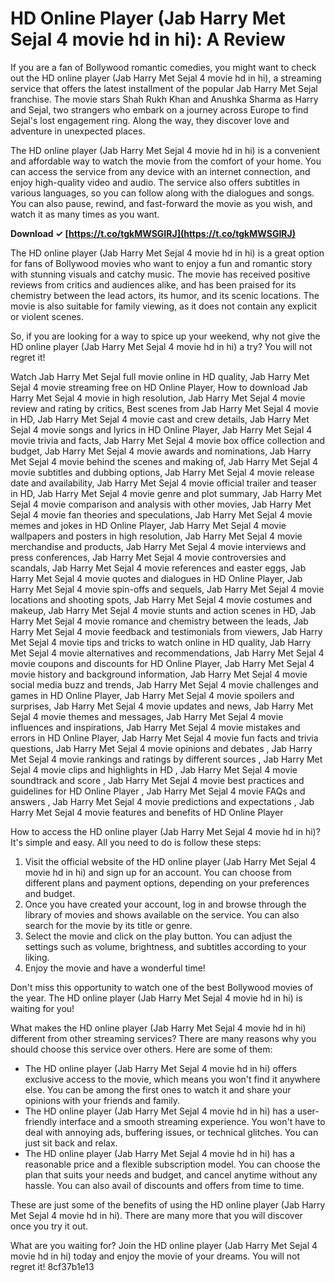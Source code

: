 
 
# HD Online Player (Jab Harry Met Sejal 4 movie hd in hi): A Review
 
If you are a fan of Bollywood romantic comedies, you might want to check out the HD online player (Jab Harry Met Sejal 4 movie hd in hi), a streaming service that offers the latest installment of the popular Jab Harry Met Sejal franchise. The movie stars Shah Rukh Khan and Anushka Sharma as Harry and Sejal, two strangers who embark on a journey across Europe to find Sejal's lost engagement ring. Along the way, they discover love and adventure in unexpected places.
 
The HD online player (Jab Harry Met Sejal 4 movie hd in hi) is a convenient and affordable way to watch the movie from the comfort of your home. You can access the service from any device with an internet connection, and enjoy high-quality video and audio. The service also offers subtitles in various languages, so you can follow along with the dialogues and songs. You can also pause, rewind, and fast-forward the movie as you wish, and watch it as many times as you want.
 
**Download ✓ [https://t.co/tgkMWSGIRJ](https://t.co/tgkMWSGIRJ)**


 
The HD online player (Jab Harry Met Sejal 4 movie hd in hi) is a great option for fans of Bollywood movies who want to enjoy a fun and romantic story with stunning visuals and catchy music. The movie has received positive reviews from critics and audiences alike, and has been praised for its chemistry between the lead actors, its humor, and its scenic locations. The movie is also suitable for family viewing, as it does not contain any explicit or violent scenes.
 
So, if you are looking for a way to spice up your weekend, why not give the HD online player (Jab Harry Met Sejal 4 movie hd in hi) a try? You will not regret it!
 
Watch Jab Harry Met Sejal full movie online in HD quality,  Jab Harry Met Sejal 4 movie streaming free on HD Online Player,  How to download Jab Harry Met Sejal 4 movie in high resolution,  Jab Harry Met Sejal 4 movie review and rating by critics,  Best scenes from Jab Harry Met Sejal 4 movie in HD,  Jab Harry Met Sejal 4 movie cast and crew details,  Jab Harry Met Sejal 4 movie songs and lyrics in HD Online Player,  Jab Harry Met Sejal 4 movie trivia and facts,  Jab Harry Met Sejal 4 movie box office collection and budget,  Jab Harry Met Sejal 4 movie awards and nominations,  Jab Harry Met Sejal 4 movie behind the scenes and making of,  Jab Harry Met Sejal 4 movie subtitles and dubbing options,  Jab Harry Met Sejal 4 movie release date and availability,  Jab Harry Met Sejal 4 movie official trailer and teaser in HD,  Jab Harry Met Sejal 4 movie genre and plot summary,  Jab Harry Met Sejal 4 movie comparison and analysis with other movies,  Jab Harry Met Sejal 4 movie fan theories and speculations,  Jab Harry Met Sejal 4 movie memes and jokes in HD Online Player,  Jab Harry Met Sejal 4 movie wallpapers and posters in high resolution,  Jab Harry Met Sejal 4 movie merchandise and products,  Jab Harry Met Sejal 4 movie interviews and press conferences,  Jab Harry Met Sejal 4 movie controversies and scandals,  Jab Harry Met Sejal 4 movie references and easter eggs,  Jab Harry Met Sejal 4 movie quotes and dialogues in HD Online Player,  Jab Harry Met Sejal 4 movie spin-offs and sequels,  Jab Harry Met Sejal 4 movie locations and shooting spots,  Jab Harry Met Sejal 4 movie costumes and makeup,  Jab Harry Met Sejal 4 movie stunts and action scenes in HD,  Jab Harry Met Sejal 4 movie romance and chemistry between the leads,  Jab Harry Met Sejal 4 movie feedback and testimonials from viewers,  Jab Harry Met Sejal 4 movie tips and tricks to watch online in HD quality,  Jab Harry Met Sejal 4 movie alternatives and recommendations,  Jab Harry Met Sejal 4 movie coupons and discounts for HD Online Player,  Jab Harry Met Sejal 4 movie history and background information,  Jab Harry Met Sejal 4 movie social media buzz and trends,  Jab Harry Met Sejal 4 movie challenges and games in HD Online Player,  Jab Harry Met Sejal 4 movie spoilers and surprises,  Jab Harry Met Sejal 4 movie updates and news,  Jab Harry Met Sejal 4 movie themes and messages,  Jab Harry Met Sejal 4 movie influences and inspirations,  Jab Harry Met Sejal 4 movie mistakes and errors in HD Online Player,  Jab Harry Met Sejal 4 movie fun facts and trivia questions,  Jab Harry Met Sejal 4 movie opinions and debates ,  Jab Harry Met Sejal 4 movie rankings and ratings by different sources ,  Jab Harry Met Sejal 4 movie clips and highlights in HD ,  Jab Harry Met Sejal 4 movie soundtrack and score ,  Jab Harry Met Sejal 4 movie best practices and guidelines for HD Online Player ,  Jab Harry Met Sejal 4 movie FAQs and answers ,  Jab Harry Met Sejal 4 movie predictions and expectations ,  Jab Harry Met Sejal 4 movie features and benefits of HD Online Player
  
How to access the HD online player (Jab Harry Met Sejal 4 movie hd in hi)? It's simple and easy. All you need to do is follow these steps:
 
1. Visit the official website of the HD online player (Jab Harry Met Sejal 4 movie hd in hi) and sign up for an account. You can choose from different plans and payment options, depending on your preferences and budget.
2. Once you have created your account, log in and browse through the library of movies and shows available on the service. You can also search for the movie by its title or genre.
3. Select the movie and click on the play button. You can adjust the settings such as volume, brightness, and subtitles according to your liking.
4. Enjoy the movie and have a wonderful time!

Don't miss this opportunity to watch one of the best Bollywood movies of the year. The HD online player (Jab Harry Met Sejal 4 movie hd in hi) is waiting for you!
  
What makes the HD online player (Jab Harry Met Sejal 4 movie hd in hi) different from other streaming services? There are many reasons why you should choose this service over others. Here are some of them:

- The HD online player (Jab Harry Met Sejal 4 movie hd in hi) offers exclusive access to the movie, which means you won't find it anywhere else. You can be among the first ones to watch it and share your opinions with your friends and family.
- The HD online player (Jab Harry Met Sejal 4 movie hd in hi) has a user-friendly interface and a smooth streaming experience. You won't have to deal with annoying ads, buffering issues, or technical glitches. You can just sit back and relax.
- The HD online player (Jab Harry Met Sejal 4 movie hd in hi) has a reasonable price and a flexible subscription model. You can choose the plan that suits your needs and budget, and cancel anytime without any hassle. You can also avail of discounts and offers from time to time.

These are just some of the benefits of using the HD online player (Jab Harry Met Sejal 4 movie hd in hi). There are many more that you will discover once you try it out.
  
What are you waiting for? Join the HD online player (Jab Harry Met Sejal 4 movie hd in hi) today and enjoy the movie of your dreams. You will not regret it!
 8cf37b1e13
 
